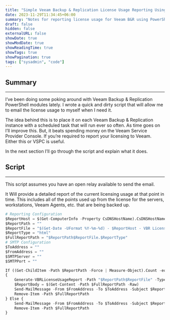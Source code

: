 ```yaml
---
title: "Simple Veeam Backup & Replication License Usage Reporting Using PowerShell"
date: 2023-11-29T11:34:45+06:00
summary: "Notes for reporting license usage for Veeam B&R using PowerShell"
draft: false
hidden: false
externalURL: false
showDate: true
showModDate: true
showReadingTime: true
showTags: true
showPagination: true
tags: ["sysadmin", "code"]
---
```


## Summary
---

I’ve been doing some poking around with Veeam Backup & Replication PowerShell 
modules lately. I wrote a quick and dirty script that will allow me to email 
the license usage to myself when I need it.

The idea behind this is to place it on each Veeam Backup & Replication 
instance with a scheduled task that will run ever so often. As time goes 
on I’ll improve this. But, it beats spending money on the Veeam Service 
Provider Console. If you’re required to report your licensing to Veeam. 
Either this or VSPC is useful.

In the next section I’ll go through the script and explain what it does.

## Script
---

This script assumes you have an open relay available to send the email.

It Will provide a detailed report of the current licensing usage at that
point in time. This includes all of the points used up from the license
for the servers, workstations, Veeam Agents, etc. that are being backed 
up.

```python
# Reporting Configuration
$ReportHost = $(Get-ComputerInfo -Property CsDNSHostName).CsDNSHostName
$ReportPath = ""
$ReportFile = "$(Get-Date -UFormat %Y-%m-%d) - $ReportHost - VBR License Report"
$ReportType = "html"
$FullReportPath = "$ReportPath$ReportFile.$ReportType"
# SMTP Configuration
$ToAddress = ""
$FromAddress = ""
$SMTPServer = ""
$SMTPPort = ""

If ((Get-ChildItem -Path $ReportPath -Force | Measure-Object).Count -eq 0) 
{
    Generate-VBRLicenseUsageReport -Path "$ReportPath$ReportFile" -Type $ReportType
    $ReportBody = $(Get-Content -Path $FullReportPath -Raw)
    Send-MailMessage -From $FromAddress -To $ToAddress -Subject $ReportFile -SmtpServer $SMTPServer -Port $SMTPPort -BodyAsHtml -Body $ReportBody
    Remove-Item -Path $FullReportPath
} Else {
    Send-MailMessage -From $FromAddress -To $ToAddress -Subject $ReportFile -SmtpServer $SMTPServer -Port $SMTPPort -BodyAsHtml -Body $ReportBody
    Remove-Item -Path $FullReportPath
}
```

